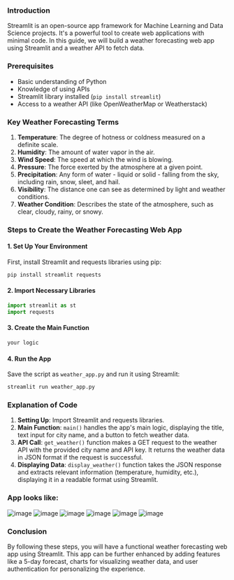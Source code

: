 
### Introduction
Streamlit is an open-source app framework for Machine Learning and Data Science projects. It's a powerful tool to create web applications with minimal code. In this guide, we will build a weather forecasting web app using Streamlit and a weather API to fetch data.

### Prerequisites
- Basic understanding of Python
- Knowledge of using APIs
- Streamlit library installed (`pip install streamlit`)
- Access to a weather API (like OpenWeatherMap or Weatherstack)

### Key Weather Forecasting Terms
1. **Temperature**: The degree of hotness or coldness measured on a definite scale.
2. **Humidity**: The amount of water vapor in the air.
3. **Wind Speed**: The speed at which the wind is blowing.
4. **Pressure**: The force exerted by the atmosphere at a given point.
5. **Precipitation**: Any form of water - liquid or solid - falling from the sky, including rain, snow, sleet, and hail.
6. **Visibility**: The distance one can see as determined by light and weather conditions.
7. **Weather Condition**: Describes the state of the atmosphere, such as clear, cloudy, rainy, or snowy.

### Steps to Create the Weather Forecasting Web App

#### 1. Set Up Your Environment
First, install Streamlit and requests libraries using pip:
```bash
pip install streamlit requests
```

#### 2. Import Necessary Libraries
```python
import streamlit as st
import requests
```

#### 3. Create the Main Function
```python
your logic
```

#### 4. Run the App
Save the script as `weather_app.py` and run it using Streamlit:
```bash
streamlit run weather_app.py
```

### Explanation of Code

1. **Setting Up**: Import Streamlit and requests libraries.
2. **Main Function**: `main()` handles the app's main logic, displaying the title, text input for city name, and a button to fetch weather data.
3. **API Call**: `get_weather()` function makes a GET request to the weather API with the provided city name and API key. It returns the weather data in JSON format if the request is successful.
4. **Displaying Data**: `display_weather()` function takes the JSON response and extracts relevant information (temperature, humidity, etc.), displaying it in a readable format using Streamlit.
### App looks like:
![image](https://github.com/user-attachments/assets/9ca3f10d-30e4-4df3-83b6-3d4bbf2741f8)
![image](https://github.com/user-attachments/assets/b3ebbb2d-620c-4b2f-86dd-2716e51bcc35)
![image](https://github.com/user-attachments/assets/48fbf31a-fec7-4098-8178-17adb57e8255)
![image](https://github.com/user-attachments/assets/0abb98d2-f69e-4f37-9974-d37f9849228c)
![image](https://github.com/user-attachments/assets/d5ecfa56-62fc-4a1f-aedd-cf49d56d69e9)
![image](https://github.com/user-attachments/assets/1d20b809-eab0-4ae8-92b7-71edff2b6b3f)



### Conclusion
By following these steps, you will have a functional weather forecasting web app using Streamlit. This app can be further enhanced by adding features like a 5-day forecast, charts for visualizing weather data, and user authentication for personalizing the experience.
